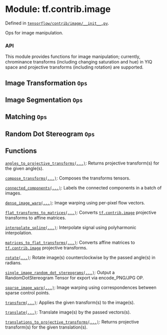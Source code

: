 <div itemscope itemtype="http://developers.google.com/ReferenceObject">
<meta itemprop="name" content="tf.contrib.image" />
<meta itemprop="path" content="Stable" />
</div>

# Module: tf.contrib.image



Defined in [`tensorflow/contrib/image/__init__.py`](https://www.tensorflow.org/code/tensorflow/contrib/image/__init__.py).

Ops for image manipulation.

### API

This module provides functions for image manipulation; currently, chrominance
transforms (including changing saturation and hue) in YIQ space and
projective transforms (including rotation) are supported.

## Image Transformation `Ops`


## Image Segmentation `Ops`


## Matching `Ops`


## Random Dot Stereogram `Ops`


## Functions

[`angles_to_projective_transforms(...)`](../../tf/contrib/image/angles_to_projective_transforms.md): Returns projective transform(s) for the given angle(s).

[`compose_transforms(...)`](../../tf/contrib/image/compose_transforms.md): Composes the transforms tensors.

[`connected_components(...)`](../../tf/contrib/image/connected_components.md): Labels the connected components in a batch of images.

[`dense_image_warp(...)`](../../tf/contrib/image/dense_image_warp.md): Image warping using per-pixel flow vectors.

[`flat_transforms_to_matrices(...)`](../../tf/contrib/image/flat_transforms_to_matrices.md): Converts <a href="../../tf/contrib/image.md"><code>tf.contrib.image</code></a> projective transforms to affine matrices.

[`interpolate_spline(...)`](../../tf/contrib/image/interpolate_spline.md): Interpolate signal using polyharmonic interpolation.

[`matrices_to_flat_transforms(...)`](../../tf/contrib/image/matrices_to_flat_transforms.md): Converts affine matrices to <a href="../../tf/contrib/image.md"><code>tf.contrib.image</code></a> projective transforms.

[`rotate(...)`](../../tf/contrib/image/rotate.md): Rotate image(s) counterclockwise by the passed angle(s) in radians.

[`single_image_random_dot_stereograms(...)`](../../tf/contrib/image/single_image_random_dot_stereograms.md): Output a RandomDotStereogram Tensor for export via encode_PNG/JPG OP.

[`sparse_image_warp(...)`](../../tf/contrib/image/sparse_image_warp.md): Image warping using correspondences between sparse control points.

[`transform(...)`](../../tf/contrib/image/transform.md): Applies the given transform(s) to the image(s).

[`translate(...)`](../../tf/contrib/image/translate.md): Translate image(s) by the passed vectors(s).

[`translations_to_projective_transforms(...)`](../../tf/contrib/image/translations_to_projective_transforms.md): Returns projective transform(s) for the given translation(s).

